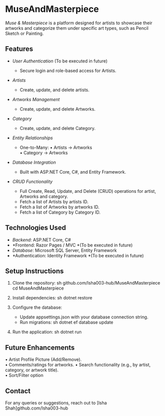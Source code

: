 # MuseAndMasterpiece

*Muse & Masterpiece* is a platform designed for artists to showcase their artworks and categorize them under specific art types, such as Pencil Sketch or Painting. 
## Features

- *User Authentication* (To be executed in future)
  - Secure login and role-based access for Artists.
- *Artists*
  - Create, update, and delete artists.
- *Artworks Management*
  - Create, update, and delete Artworks.
- *Category*
  - Create, update, and delete Category.
  
- *Entity Relationships*
  - One-to-Many: 
      • Artists -> Artworks  
      • Category -> Artworks  
    
- *Database Integration*
  - Built with ASP.NET Core, C#, and Entity Framework.
    
- *CRUD Functionality*
  - Full Create, Read, Update, and Delete (CRUD) operations for artist, Artworks and category.
  - Fetch a list of Artists by artists ID.
  - Fetch a list of Artworks by artworks ID.
  - Fetch a list of Category by Category ID.
  
## Technologies Used

- *Backend*: ASP.NET Core, C#
- *Frontend: Razor Pages / MVC *(To be executed in future)
- *Database*: Microsoft SQL Server, Entity Framework
- *Authentication: Identity Framework *(To be executed in future)

## Setup Instructions

1. Clone the repository:
   sh
   github.com/Isha003-hub/MuseAndMasterpiece
   cd MuseAndMasterpiece
   
2. Install dependencies:
   sh
   dotnet restore
   
3. Configure the database:
   - Update appsettings.json with your database connection string.
   - Run migrations:
     sh
     dotnet ef database update
     
4. Run the application:
   sh
   dotnet run
   

## Future Enhancements 

•	Artist Profile Picture (Add/Remove).  
•	Comments/ratings for artworks. 
•	Search functionality (e.g., by artist, category, or artwork title).  
•	Sort/Filter option  

## Contact

For any queries or suggestions, reach out to [Isha Shah]github.com/Isha003-hub
